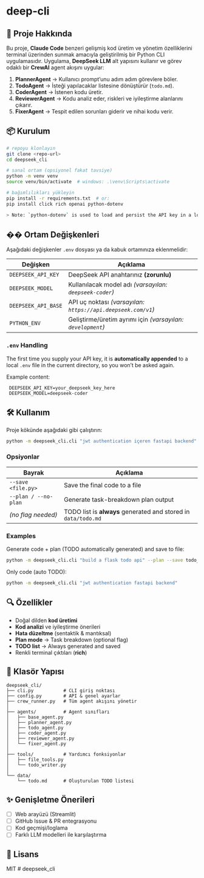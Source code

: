 # deep-cli

## 🚀 Proje Hakkında
Bu proje, **Claude Code** benzeri gelişmiş kod üretim ve yönetim özelliklerini terminal üzerinden
sunmak amacıyla geliştirilmiş bir Python CLI uygulamasıdır. Uygulama, **DeepSeek LLM**
alt yapısını kullanır ve görev odaklı bir **CrewAI** agent akışını uygular:

1. **PlannerAgent** → Kullanıcı prompt’unu adım adım görevlere böler.
2. **TodoAgent** → İsteği yapılacaklar listesine dönüştürür (`todo.md`).
3. **CoderAgent** → İstenen kodu üretir.
4. **ReviewerAgent** → Kodu analiz eder, riskleri ve iyileştirme alanlarını çıkarır.
5. **FixerAgent** → Tespit edilen sorunları giderir ve nihai kodu verir.

## 📦 Kurulum
```bash
# repoyu klonlayın
git clone <repo-url>
cd deepseek_cli

# sanal ortam (opsiyonel fakat tavsiye)
python -m venv venv
source venv/bin/activate  # windows: .\venv\Scripts\activate

# bağımlılıkları yükleyin
pip install -r requirements.txt  # or:
pip install click rich openai python-dotenv

> Note: `python-dotenv` is used to load and persist the API key in a local `.env` file.
```

## �� Ortam Değişkenleri
Aşağıdaki değişkenler `.env` dosyası ya da kabuk ortamınıza eklenmelidir:

| Değişken | Açıklama |
|----------|----------|
| `DEEPSEEK_API_KEY` | DeepSeek API anahtarınız **(zorunlu)** |
| `DEEPSEEK_MODEL`   | Kullanılacak model adı *(varsayılan: `deepseek-coder`)* |
| `DEEPSEEK_API_BASE`| API uç noktası *(varsayılan: `https://api.deepseek.com/v1`)* |
| `PYTHON_ENV`       | Geliştirme/üretim ayrımı için *(varsayılan: `development`)* |

### `.env` Handling
The first time you supply your API key, it is **automatically appended** to a local `.env` file in the current directory, so you won’t be asked again.

Example content:
```dotenv
 DEEPSEEK_API_KEY=your_deepseek_key_here
 DEEPSEEK_MODEL=deepseek-coder
 ```

## 🛠️ Kullanım
Proje kökünde aşağıdaki gibi çalıştırın:

```bash
python -m deepseek_cli.cli "jwt authentication içeren fastapi backend"
```

### Opsiyonlar
| Bayrak | Açıklama |
|--------|----------|
| `--save <file.py>`   | Save the final code to a file |
| `--plan / --no-plan` | Generate task-breakdown plan output |
| *(no flag needed)*   | TODO list is **always** generated and stored in `data/todo.md` |

### Examples
Generate code + plan (TODO automatically generated) and save to file:
```bash
python -m deepseek_cli.cli "build a flask todo api" --plan --save todo_api.py
```

Only code (auto TODO):
```bash
python -m deepseek_cli.cli "jwt authentication fastapi backend"
```

## 🔍 Özellikler
- Doğal dilden **kod üretimi**
- **Kod analizi** ve iyileştirme önerileri
- **Hata düzeltme** (sentaktik & mantıksal)
- **Plan mode**        → Task breakdown (optional flag)
- **TODO list**        → Always generated and saved
- Renkli terminal çıktıları (**rich**)

## 📂 Klasör Yapısı
```text
deepseek_cli/
├── cli.py           # CLI giriş noktası
├── config.py        # API & genel ayarlar
├── crew_runner.py   # Tüm agent akışını yönetir
│
├── agents/          # Agent sınıfları
│   ├── base_agent.py
│   ├── planner_agent.py
│   ├── todo_agent.py
│   ├── coder_agent.py
│   ├── reviewer_agent.py
│   └── fixer_agent.py
│
├── tools/           # Yardımcı fonksiyonlar
│   ├── file_tools.py
│   └── todo_writer.py
│
└── data/
    └── todo.md      # Oluşturulan TODO listesi
```

## ✨ Genişletme Önerileri
- [ ] Web arayüzü (Streamlit)
- [ ] GitHub Issue & PR entegrasyonu
- [ ] Kod geçmişi/loglama
- [ ] Farklı LLM modelleri ile karşılaştırma

## 📝 Lisans
MIT #   d e e p s e e k _ c l i  
 
